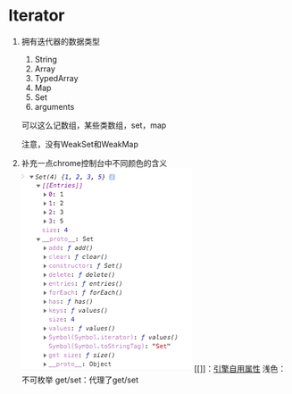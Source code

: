# Iterator

1. 拥有迭代器的数据类型
    1. String
    2. Array
    3. TypedArray
    4. Map
    5. Set
    6. arguments

    可以这么记数组，某些类数组，set，map

    注意，没有WeakSet和WeakMap
2. 补充一点chrome控制台中不同颜色的含义
    ![chrome devtool](/assets/10/chrome.png)
    [[]]：[引擎自用属性](https://segmentfault.com/q/1010000015611521/)
    浅色：不可枚举
    get/set：代理了get/set
